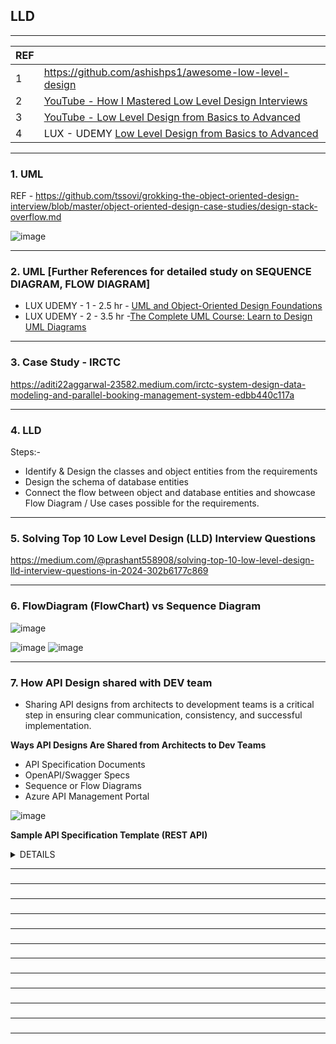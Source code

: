 ## LLD

---------------------------------------------
| REF | |
| - | - |
| 1 | https://github.com/ashishps1/awesome-low-level-design |
| 2 | [YouTube - How I Mastered Low Level Design Interviews](https://www.youtube.com/watch?v=OhCp6ppX6bg)
| 3 | [YouTube - Low Level Design from Basics to Advanced](https://www.youtube.com/playlist?list=PL6W8uoQQ2c61X_9e6Net0WdYZidm7zooW) | 
| 4 | LUX - UDEMY [Low Level Design from Basics to Advanced](https://luxoft.udemy.com/course/system_design_lld_hld) | 

---------------------------------------------
### 1. UML

REF - https://github.com/tssovi/grokking-the-object-oriented-design-interview/blob/master/object-oriented-design-case-studies/design-stack-overflow.md

![image](https://github.com/user-attachments/assets/4c77098e-20ad-4904-8714-bc66c9ac31a2)

---------------------------------------------
### 2. UML [Further References for detailed study on SEQUENCE DIAGRAM, FLOW DIAGRAM]

* LUX UDEMY - 1 - 2.5 hr - [UML and Object-Oriented Design Foundations](https://luxoft.udemy.com/course/uml-and-object-oriented-design-foundations/)
* LUX UDEMY - 2 - 3.5 hr -[The Complete UML Course: Learn to Design UML Diagrams](https://luxoft.udemy.com/course/unified-modeling-language-uml-course-uml-diagram-software-enginnering/)

---------------------------------------------
### 3. Case Study - IRCTC

https://aditi22aggarwal-23582.medium.com/irctc-system-design-data-modeling-and-parallel-booking-management-system-edbb440c117a

---------------------------------------------
### 4. LLD

Steps:-
* Identify & Design the classes and object entities from the requirements
* Design the schema of database entities
* Connect the flow between object and database entities and showcase Flow Diagram / Use cases possible for the requirements.

---------------------------------------------
### 5. Solving Top 10 Low Level Design (LLD) Interview Questions

https://medium.com/@prashant558908/solving-top-10-low-level-design-lld-interview-questions-in-2024-302b6177c869

---------------------------------------------
### 6. FlowDiagram (FlowChart)  vs  Sequence Diagram

![image](https://github.com/user-attachments/assets/9269ab96-c589-416e-99d3-84bf768eac97)

![image](https://github.com/user-attachments/assets/af8dbea0-2c5a-471e-8886-82fc2ef4a192)
![image](https://github.com/user-attachments/assets/baf42305-9c18-4f1e-ac3c-27c15659dff9)

---------------------------------------------
### 7. How API Design shared with DEV team

* Sharing API designs from architects to development teams is a critical step in ensuring clear communication, consistency, and successful implementation.

**Ways API Designs Are Shared from Architects to Dev Teams**
*  API Specification Documents
*  OpenAPI/Swagger Specs
*  Sequence or Flow Diagrams
*  Azure API Management Portal

![image](https://github.com/user-attachments/assets/d090c12f-4ea3-4d73-a277-ff0d5a00510f)

 **Sample API Specification Template (REST API)**
 <details>
   <summary> DETAILS  </summary>

![image](https://github.com/user-attachments/assets/3584ef8b-eb16-4a7a-96e2-443500205a4f)
![image](https://github.com/user-attachments/assets/d8189e59-7f91-488f-8e34-5a5b7168c48b)
![image](https://github.com/user-attachments/assets/bf43b03b-4e4e-419d-a1b7-a1c01ccbe27d)
![image](https://github.com/user-attachments/assets/b91fcb68-4585-4c2e-bbb8-8f604d22d860)
![image](https://github.com/user-attachments/assets/7144f69b-698d-42ed-90e0-65fec0461039)

![image](https://github.com/user-attachments/assets/7e283f07-3d5c-4fb9-a70a-ad8f0b49c919)

![image](https://github.com/user-attachments/assets/6fef9688-d3eb-4626-a8fd-acefceb66854)
![image](https://github.com/user-attachments/assets/d5e881c3-d517-4a76-bf01-7f479ef98f53)
![image](https://github.com/user-attachments/assets/0209f2d1-d0e8-48bc-8b01-f2945c069683)
![image](https://github.com/user-attachments/assets/935b7166-7dac-419e-b67d-08153b3813a6)

 </details>
 
---------------------------------------------
### 

---------------------------------------------
### 

---------------------------------------------
### 

---------------------------------------------
### 

---------------------------------------------
### 

---------------------------------------------
### 

---------------------------------------------
### 

---------------------------------------------
### 

---------------------------------------------
### 

---------------------------------------------
### 

---------------------------------------------
### 

---------------------------------------------
